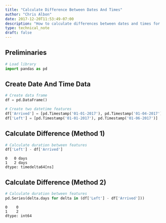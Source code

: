 ```yaml
---
title: "Calculate Difference Between Dates And Times"
author: "Chris Albon"
date: 2017-12-20T11:53:49-07:00
description: "How to calculate differences between dates and times for machine learning in Python."
type: technical_note
draft: false
---
```

## Preliminaries


```python
# Load library
import pandas as pd
```

## Create Date And Time Data


```python
# Create data frame
df = pd.DataFrame()

# Create two datetime features
df['Arrived'] = [pd.Timestamp('01-01-2017'), pd.Timestamp('01-04-2017')]
df['Left'] = [pd.Timestamp('01-01-2017'), pd.Timestamp('01-06-2017')]
```

## Calculate Difference (Method 1)


```python
# Calculate duration between features
df['Left'] - df['Arrived']
```




    0   0 days
    1   2 days
    dtype: timedelta64[ns]



## Calculate Difference (Method 2)


```python
# Calculate duration between features
pd.Series(delta.days for delta in (df['Left'] - df['Arrived']))
```




    0    0
    1    2
    dtype: int64



